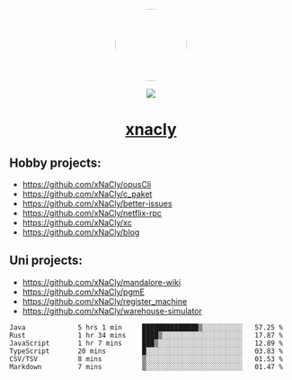 <p align="center">
  <img style="border-radius: 100px" width="128" height="128" src="https://avatars.githubusercontent.com/u/47723417?v=4"/>
</p>
<p align="center">
  <img src="https://komarev.com/ghpvc/?username=xnacly&&style=flat-square"/>
</p>

<h1 align="center"><a href="https://xnacly.me"> xnacly</a> </h1>

## Hobby projects:
- https://github.com/xNaCly/opusCli
- https://github.com/xNaCly/c_paket
- https://github.com/xNaCly/better-issues
- https://github.com/xNaCly/netflix-rpc
- https://github.com/xNaCly/xc
- https://github.com/xNaCly/blog

## Uni projects:
- https://github.com/xNaCly/mandalore-wiki
- https://github.com/xNaCly/pgmE
- https://github.com/xNaCly/register_machine
- https://github.com/xNaCly/warehouse-simulator


<!--START_SECTION:waka-->

```text
Java             5 hrs 1 min     ██████████████▒░░░░░░░░░░   57.25 %
Rust             1 hr 34 mins    ████▒░░░░░░░░░░░░░░░░░░░░   17.87 %
JavaScript       1 hr 7 mins     ███▒░░░░░░░░░░░░░░░░░░░░░   12.89 %
TypeScript       20 mins         █░░░░░░░░░░░░░░░░░░░░░░░░   03.83 %
CSV/TSV          8 mins          ▒░░░░░░░░░░░░░░░░░░░░░░░░   01.53 %
Markdown         7 mins          ▒░░░░░░░░░░░░░░░░░░░░░░░░   01.47 %
```

<!--END_SECTION:waka-->
